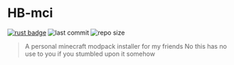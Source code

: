 # HB-mci
[![rust badge](https://img.shields.io/static/v1?label=Made%20with&message=Rust&style=for-the-badge&logo=rust&labelColor=e82833&color=b11522)](https://www.rust-lang.org/)
![last commit](https://img.shields.io/github/last-commit/Hbarniq/HB-mci?style=for-the-badge)
![repo size](https://img.shields.io/github/repo-size/Hbarniq/HB-mci?style=for-the-badge)
> A personal minecraft modpack installer for my friends
No this has no use to you if you stumbled upon it somehow